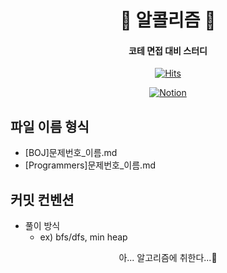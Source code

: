 <h1 align='center'> 🍺 알콜리즘 🍺 </h1>
<h4 align='center'> 코테 면접 대비 스터디 </h4>

<div align=center display=flex>

<div>

[![Hits](https://hits.seeyoufarm.com/api/count/incr/badge.svg?url=https://github.com/BOAZ-bigdata/23-1_Study_Alcholithm&title_bg=%23555555&icon=&icon_color=%23E7E7E7&title=hits&edge_flat=false)](https://hits.seeyoufarm.com)

</div>

<div>

[![Notion](https://img.shields.io/badge/Notion-000000?style=flat&logo=Notion&logoColor=white)](https://www.notion.so/2b9d8e5fb004482faef72d8c671bd831)

</div>

</div>

## 파일 이름 형식
- [BOJ]문제번호_이름.md
- [Programmers]문제번호_이름.md

## 커밋 컨벤션
- 풀이 방식
  + ex) bfs/dfs, min heap


<p align='center'> 아... 알고리즘에 취한다...🤦</p>
